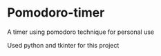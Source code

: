 # Pomodoro-timer

A timer using pomodoro technique for personal use

Used python and tkinter for this project

